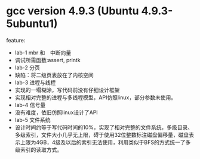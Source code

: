 # gcc version 4.9.3 (Ubuntu 4.9.3-5ubuntu1)

feature:
* lab-1 mbr 和　中断向量
 * 调试所需函数:assert, printk
* lab-2 分页
 * 缺陷：将二级页表放在了内核空间
* lab-3 进程与线程
 * 实现的一塌糊涂，写代码前没有仔细设计框架
 * 实现相对完整的进程与多线程模型，API仿照linux，部分参数未使用。
* lab-4 信号量
 * 没有难度，依旧仿照linux设计了API
* lab-5 文件系统
 * 设计时间约等于写代码时间的10%，实现了相对完整的文件系统，多级目录、多级索引，文件大小几乎无上限，碍于使用32位整数标注磁盘偏移量，磁盘表示上限为4GB，4级及以后的索引无法使用，利用类似于BFS的方式统一了多级索引的读取方式。
